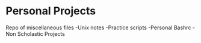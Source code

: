 # Personal Projects

Repo of miscellaneous files
-Unix notes
-Practice scripts
-Personal Bashrc
-Non Scholastic Projects

